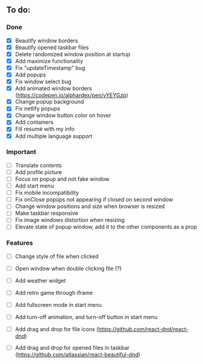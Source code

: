 ## To do:
### Done
- [X] Beautify window borders
- [X] Beautify opened taskbar files
- [X] Delete randomized window position at startup
- [X] Add maximize functionality
- [X] Fix "updateTimestamp" bug
- [X] Add popups
- [X] Fix window select bug
- [X] Add animated window borders (https://codepen.io/alphardex/pen/vYEYGzp)
- [X] Change popup background
- [X] Fix netlify popups
- [X] Change window button color on hover
- [X] Add containers
- [X] Fill resumé with my info
- [X] Add multiple language support

### Important
- [ ] Translate contents
- [ ] Add profile picture
- [ ] Focus on popup and not fake window
- [ ] Add start menu
- [ ] Fix mobile incompatibility
- [ ] Fix onClose popups not appearing if closed on second window
- [ ] Change window positions and size when browser is resized
- [ ] Make taskbar responsive
- [ ] Fix image windows distortion when resizing
- [ ] Elevate state of popup window, add it to the other components as a prop

### Features
- [ ] Change style of file when clicked
- [ ] Open window when double clicking file (?)
- [ ] Add weather widget
- [ ] Add retro game through iframe
- [ ] Add fullscreen mode in start menu
- [ ] Add turn-off animation, and turn-off button in start menu
- [ ] Add drag and drop for file icons (https://github.com/react-dnd/react-dnd)
- [ ] Add drag and drop for opened files in taskbar (https://github.com/atlassian/react-beautiful-dnd)


